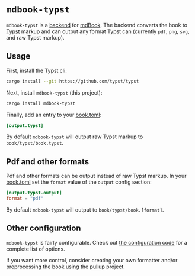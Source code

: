 # `mdbook-typst`

`mdbook-typst` is a
[backend](https://rust-lang.github.io/mdBook/for_developers/backends.html) for
[mdBook]. The backend converts the book to
[Typst] markup and can output any format Typst can (currently
`pdf`, `png`, `svg`, and raw Typst markup).

## Usage

First, install the Typst cli:

```sh
cargo install --git https://github.com/typst/typst
```

Next, install `mdbook-typst` (this project):

```sh
cargo install mdbook-typst
```

Finally, add an entry to your
[book.toml]:

```toml
[output.typst]
```

By default `mdbook-typst` will output raw Typst markup to `book/typst/book.typst`.

## Pdf and other formats

Pdf and other formats can be output instead of raw Typst markup. In your [book.toml] set the `format` value of the `output` config section:

```toml
[output.typst.output]
format = "pdf"
```

By default `mdbook-typst` will output to `book/typst/book.[format]`.

## Other configuration

`mdbook-typst` is fairly configurable. Check out [the configuration
code](./src/config.rs) for a complete list of options.

If you want more control, consider creating your own formatter and/or preprocessing the
book using the [pullup](https://github.com/LegNeato/pullup) project.

[mdBook]: https://github.com/rust-lang/mdBook
[book.toml]: https://rust-lang.github.io/mdBook/guide/creating.html#booktoml
[Typst]: https://typst.app/docs/
